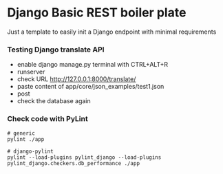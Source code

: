 Django Basic REST boiler plate
=======

Just a template to easily init a Django endpoint with minimal requirements

### Testing Django translate API

- enable django manage.py terminal with CTRL+ALT+R
- runserver
- check URL http://127.0.0.1:8000/translate/
- paste content of app/core/json_examples/test1.json
- post
- check the database again

### Check code with PyLint



```commandline
# generic
pylint ./app
```

```commandline
# django-pylint
pylint --load-plugins pylint_django --load-plugins pylint_django.checkers.db_performance ./app
```
